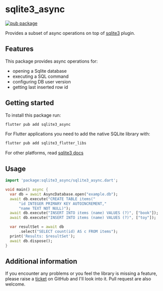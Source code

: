 # sqlite3_async

[![pub package](https://img.shields.io/pub/v/sqlite3_async.svg)](https://pub.dev/packages/sqlite3_async)

Provides a subset of async operations on top of [sqlite3](https://pub.dev/packages/sqlite3) plugin.

## Features

This package provides async operations for:

- opening a Sqlite database
- executing a SQL command
- configuring DB user version
- getting last inserted row id

## Getting started

To install this package run:

```bash
flutter pub add sqlite3_async
```

For Flutter applications you need to add the native SQLite library with:

```bash
flutter pub add sqlite3_flutter_libs
```

For other platforms, read [sqlite3 docs](https://pub.dev/packages/sqlite3#supported-platforms)

## Usage

```dart
import 'package:sqlite3_async/sqlite3_async.dart';

void main() async {
  var db = await AsyncDatabase.open("example.db");
  await db.execute("CREATE TABLE items("
      "id INTEGER PRIMARY KEY AUTOINCREMENT,"
      "name TEXT NOT NULL)");
  await db.execute("INSERT INTO items (name) VALUES (?)", ["book"]);
  await db.execute("INSERT INTO items (name) VALUES (?)", ["toy"]);

  var resultSet = await db
      .select("SELECT count(id) AS c FROM items");
  print('Results: $resultSet');
  await db.dispose();
}
```

## Additional information

If you encounter any problems or you feel the library is missing a feature, please raise
a [ticket](https://github.com/octavian-h/sqlite3-async/issues) on
GitHub and I'll look into it. Pull request are also welcome.
